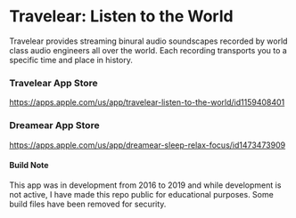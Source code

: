 # Travelear: Listen to the World

Travelear provides streaming binural audio soundscapes recorded by world class audio engineers all over the world. Each recording transports you to a specific time and place in history.

### Travelear App Store

https://apps.apple.com/us/app/travelear-listen-to-the-world/id1159408401

### Dreamear App Store

https://apps.apple.com/us/app/dreamear-sleep-relax-focus/id1473473909

#### Build Note

This app was in development from 2016 to 2019 and while development is not active, I have made this repo public for educational purposes.
Some build files have been removed for security.
